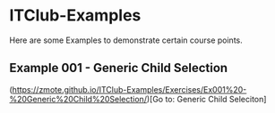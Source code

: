 # ITClub-Examples
Here are some Examples to demonstrate certain course points.

## Example 001 - Generic Child Selection
(https://zmote.github.io/ITClub-Examples/Exercises/Ex001%20-%20Generic%20Child%20Selection/)[Go to: Generic Child Seleciton]
